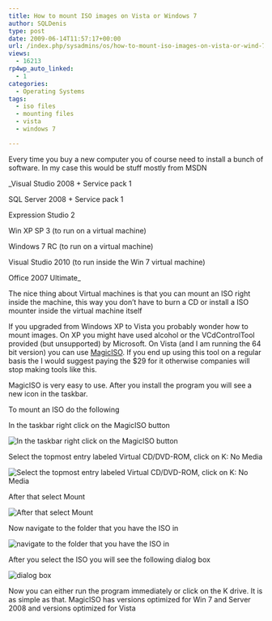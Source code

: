 ```yaml
---
title: How to mount ISO images on Vista or Windows 7
author: SQLDenis
type: post
date: 2009-06-14T11:57:17+00:00
url: /index.php/sysadmins/os/how-to-mount-iso-images-on-vista-or-wind-7/
views:
  - 16213
rp4wp_auto_linked:
  - 1
categories:
  - Operating Systems
tags:
  - iso files
  - mounting files
  - vista
  - windows 7

---
```

Every time you buy a new computer you of course need to install a bunch of software. In my case this would be stuff mostly from MSDN 

_Visual Studio 2008 + Service pack 1
  
SQL Server 2008 + Service pack 1
  
Expression Studio 2
  
Win XP SP 3 (to run on a virtual machine)
  
Windows 7 RC (to run on a virtual machine)
  
Visual Studio 2010 (to run inside the Win 7 virtual machine)
  
Office 2007 Ultimate_

The nice thing about Virtual machines is that you can mount an ISO right inside the machine, this way you don&#8217;t have to burn a CD or install a ISO mounter inside the virtual machine itself

If you upgraded from Windows XP to Vista you probably wonder how to mount images. On XP you might have used alcohol or the VCdControlTool provided (but unsupported) by Microsoft. On Vista (and I am running the 64 bit version) you can use [MagicISO][1]. If you end up using this tool on a regular basis the I would suggest paying the $29 for it otherwise companies will stop making tools like this.
  
MagicISO is very easy to use. After you install the program you will see a new icon in the taskbar.

To mount an ISO do the following
  
In the taskbar right click on the MagicISO button
  
![In the taskbar right click on the MagicISO button][2]

Select the topmost entry labeled Virtual CD/DVD-ROM, click on K: No Media
  
![Select the topmost entry labeled Virtual CD/DVD-ROM, click on K: No Media][3]

After that select Mount
  
![After that select Mount][4]

Now navigate to the folder that you have the ISO in
  
![navigate to the folder that you have the ISO in][5]

After you select the ISO you will see the following dialog box
  
![dialog box][6]

Now you can either run the program immediately or click on the K drive. It is as simple as that. MagicISO has versions optimized for Win 7 and Server 2008 and versions optimized for Vista

 [1]: http://www.magiciso.com/
 [2]: http://imgur.com/xVFHL.jpg
 [3]: http://imgur.com/tnvGo.jpg
 [4]: http://imgur.com/i47jQ.jpg
 [5]: http://imgur.com/4ae1m.jpg
 [6]: http://imgur.com/uHGpj.jpg